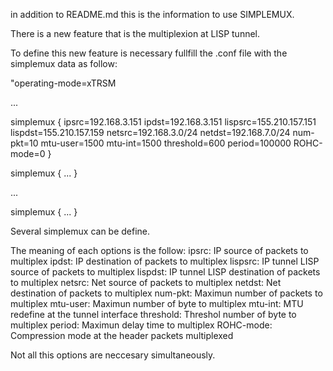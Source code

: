 in addition to README.md this is the information to use SIMPLEMUX.

There is a new feature that is the multiplexion at LISP tunnel.

To define this new feature is necessary fullfill the .conf file with the simplemux data as follow:

"operating-mode=xTRSM

...

simplemux {
        ipsrc=192.168.3.151
        ipdst=192.168.3.151
        lispsrc=155.210.157.151
        lispdst=155.210.157.159
        netsrc=192.168.3.0/24
        netdst=192.168.7.0/24
        num-pkt=10
        mtu-user=1500
        mtu-int=1500
        threshold=600
        period=100000
        ROHC-mode=0
}

simplemux {
...
}

...

simplemux {
...
}

Several simplemux can be define.

The meaning of each options is the follow:
        ipsrc: IP source of packets to multiplex
        ipdst: IP destination of packets to multiplex
        lispsrc: IP tunnel LISP source of packets to multiplex
        lispdst: IP tunnel LISP destination of packets to multiplex
        netsrc: Net source of packets to multiplex
        netdst: Net destination of packets to multiplex
        num-pkt: Maximun number of packets to multiplex
        mtu-user: Maximun number of byte to multiplex
        mtu-int: MTU redefine at the tunnel interface 
        threshold: Threshol number of byte to multiplex
        period: Maximun delay time to multiplex
        ROHC-mode: Compression mode at the header packets multiplexed

Not all this options are neccesary simultaneously.
